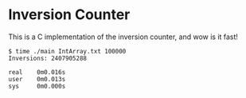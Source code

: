 Inversion Counter
=================

This is a C implementation of the inversion counter, and wow is it fast!

    $ time ./main IntArray.txt 100000
    Inversions: 2407905288

    real	0m0.016s
    user	0m0.013s
    sys     0m0.000s
